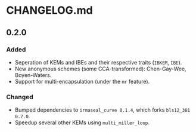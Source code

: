 # CHANGELOG.md

## 0.2.0

### Added

- Seperation of KEMs and IBEs and their respective traits (`IBKEM`, `IBE`).
- New anonymous schemes (some CCA-transformed): Chen-Gay-Wee, Boyen-Waters.
- Support for multi-encapsulation (under the `mr` feature).

### Changed

- Bumped dependencies to `irmaseal_curve 0.1.4`, which forks `bls12_381 0.7.0`.
- Speedup several other KEMs using `multi_miller_loop`.
